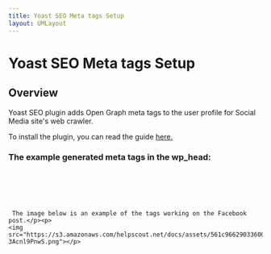 ```yaml
---
title: Yoast SEO Meta tags Setup 
layout: UMLayout
---
```

# Yoast SEO Meta tags Setup


## Overview
<p>
	 Yoast SEO plugin adds Open Graph meta tags to the user profile for Social Media site's web crawler. </p><p>
	 To install the plugin, you can read the guide <a href="https://ultimatemember.github.io/Extended/article/1663-download-installation-of-the-basic-extensions">here.</a></p>

###  The example generated meta tags in the wp\_head:

<pre> 
	<meta name="description" content="champcamba is on UM 2020. Join UM 2020 to view champcamba\&#039;s profile">
	<meta property="og:image" content="http://um2020.local/wp-content/plugins/ultimate-member/assets/img/default_avatar.jpg"/>
	<meta property="og:description" content="champcamba is on UM 2020. Join UM 2020 to view champcamba\&#039;s profile"/>
</pre><p>
	 The image below is an example of the tags working on the Facebook post.</p><p>
	<img src="https://s3.amazonaws.com/helpscout.net/docs/assets/561c96629033600a7a36d662/images/61e04e8f79a38f5473fd39fc/file-3Acnl9PnwS.png"></p>
